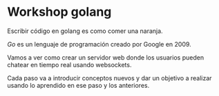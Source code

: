 # Workshop golang

Escribir código en golang es como comer una naranja.

_Go_ es un lenguaje de programación creado por Google en 2009.

Vamos a ver como crear un servidor web donde los usuarios pueden chatear en
tiempo real usando websockets.

Cada paso va a introducir conceptos nuevos y dar un objetivo a realizar usando
lo aprendido en ese paso y los anteriores.
